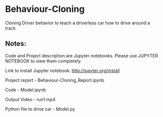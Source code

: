 # Behaviour-Cloning
Cloning Driver behavior to teach a driverless car how to drive around a track

## Notes:
Code and Project description are Jupyter notebooks. Please use JUPYTER NOTEBOOK to view them completely.

Link to install Jupyter notebook: http://jupyter.org/install

Project report - Behaviour-Cloning_Report.ipynb

Code - Model.ipynb

Output Video - run1.mp4

Python file to drive car - Model.py
